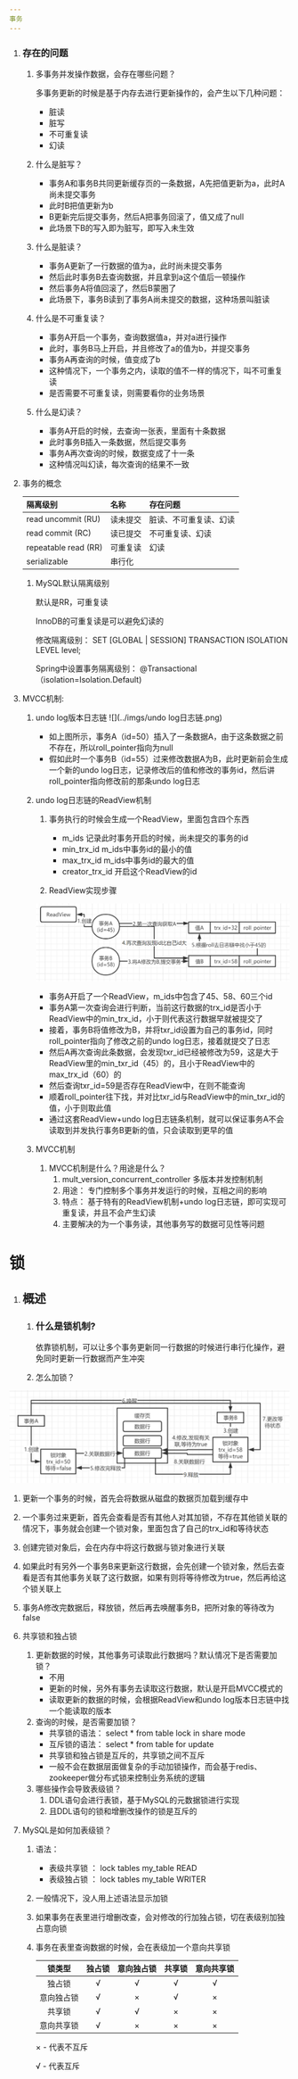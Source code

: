 ```yaml
---
事务
---
```


1. ### 存在的问题

   1. 多事务并发操作数据，会存在哪些问题？

      多事务更新的时候是基于内存去进行更新操作的，会产生以下几种问题：

      - 脏读
      - 脏写
      - 不可重复读
      - 幻读

   2. 什么是脏写？

      - 事务A和事务B共同更新缓存页的一条数据，A先把值更新为a，此时A尚未提交事务
      - 此时B把值更新为b
      - B更新完后提交事务，然后A把事务回滚了，值又成了null
      - 此场景下B的写入即为脏写，即写入未生效

   3. 什么是脏读？

      - 事务A更新了一行数据的值为a，此时尚未提交事务
      - 然后此时事务B去查询数据，并且拿到a这个值后一顿操作
      - 然后事务A将值回滚了，然后B蒙圈了
      - 此场景下，事务B读到了事务A尚未提交的数据，这种场景叫脏读

   4. 什么是不可重复读？

      - 事务A开启一个事务，查询数据值a，并对a进行操作
      - 此时，事务B马上开启，并且修改了a的值为b，并提交事务
      - 事务A再查询的时候，值变成了b
      - 这种情况下，一个事务之内，读取的值不一样的情况下，叫不可重复读
      - 是否需要不可重复读，则需要看你的业务场景

   5. 什么是幻读？

      - 事务A开启的时候，去查询一张表，里面有十条数据
      - 此时事务B插入一条数据，然后提交事务
      - 事务A再次查询的时候，数据变成了十一条
      - 这种情况叫幻读，每次查询的结果不一致

2. 事务的概念

   | 隔离级别             | 名称     | 存在问题               |
   | -------------------- | -------- | ---------------------- |
   | read uncommit (RU)   | 读未提交 | 脏读、不可重复读、幻读 |
   | read commit (RC)     | 读已提交 | 不可重复读、幻读       |
   | repeatable read (RR) | 可重复读 | 幻读                   |
   | serializable         | 串行化   |                        |

   1. MySQL默认隔离级别
      
      默认是RR，可重复读
      
      InnoDB的可重复读是可以避免幻读的
      
      修改隔离级别： SET [GLOBAL | SESSION] TRANSACTION ISOLATION LEVEL level;
      
      Spring中设置事务隔离级别： @Transactional（isolation=Isolation.Default)

3. MVCC机制:

   1. undo log版本日志链
        ![](../imgs/undo log日志链.png)

      - 如上图所示，事务A（id=50）插入了一条数据A，由于这条数据之前不存在，所以roll_pointer指向为null
      - 假如此时一个事务B（id=55）过来修改数据A为B，此时更新前会生成一个新的undo log日志，记录修改后的值和修改的事务id，然后讲roll_pointer指向修改前的那条undo log日志

   2. undo log日志链的ReadView机制

      1. 事务执行的时候会生成一个ReadView，里面包含四个东西

         - m_ids 记录此时事务开启的时候，尚未提交的事务的id
         - min_trx_id   m_ids中事务id的最小的值
         - max_trx_id m_ids中事务id的最大的值
         - creator_trx_id 开启这个ReadView的id

      2. ReadView实现步骤

        ![](../imgs/ReadView日志链应用.png)

         - 事务A开启了一个ReadView，m_ids中包含了45、58、60三个id
         - 事务A第一次查询会进行判断，当前这行数据的trx_id是否小于ReadView中的min_trx_id，小于则代表这行数据早就被提交了
         - 接着，事务B将值修改为B，并将txr_id设置为自己的事务id，同时roll_pointer指向了修改之前的undo log日志，接着就提交了日志
         - 然后A再次查询此条数据，会发现txr_id已经被修改为59，这是大于ReadView里的min_txr_id（45）的，且小于ReadView中的max_trx_id（60）的
         - 然后查询txr_id=59是否存在ReadView中，在则不能查询
         - 顺着roll_pointer往下找，并对比txr_id与ReadView中的min_txr_id的值，小于则取此值
         - 通过这套ReadView+undo log日志链条机制，就可以保证事务A不会读取到并发执行事务B更新的值，只会读取到更早的值

   3. MVCC机制

      1. MVCC机制是什么？用途是什么？
         1. mult_version_concurrent_controller 多版本并发控制机制
         2. 用途： 专门控制多个事务并发运行的时候，互相之间的影响
         3. 特点： 基于特有的ReadView机制+undo log日志链，即可实现可重复读，并且不会产生幻读
         4. 主要解决的为一个事务读，其他事务写的数据可见性等问题

# 锁

1. ## 概述

   1. ### 什么是锁机制?

      依靠锁机制，可以让多个事务更新同一行数据的时候进行串行化操作，避免同时更新一行数据而产生冲突

   2. 怎么加锁？

![](../imgs/加锁步骤.png)

   1. 更新一个事务的时候，首先会将数据从磁盘的数据页加载到缓存中
   2. 一个事务过来更新，首先会查看是否有其他人对其加锁，不存在其他锁关联的情况下，事务就会创建一个锁对象，里面包含了自己的trx_id和等待状态
   3. 创建完锁对象后，会在内存中将这行数据与锁对象进行关联
   4. 如果此时有另外一个事务B来更新这行数据，会先创建一个锁对象，然后去查看是否有其他事务关联了这行数据，如果有则将等待修改为true，然后再给这个锁关联上
   5. 事务A修改完数据后，释放锁，然后再去唤醒事务B，把所对象的等待改为false

2. 共享锁和独占锁

   1. 更新数据的时候，其他事务可读取此行数据吗？默认情况下是否需要加锁？
      - 不用
      - 更新的时候，另外有事务去读取这行数据，默认是开启MVCC模式的
      - 读取更新的数据的时候，会根据ReadView和undo log版本日志链中找一个能读取的版本
   2. 查询的时候，是否需要加锁？
      - 共享锁的语法： select * from table lock in share mode
      - 互斥锁的语法： select * from table for update
      - 共享锁和独占锁是互斥的，共享锁之间不互斥
      - 一般不会在数据层面做复杂的手动加锁操作，而会基于redis、zookeeper做分布式锁来控制业务系统的逻辑
   3. 哪些操作会导致表级锁？
      1. DDL语句会进行表锁，基于MySQL的元数据锁进行实现
      2. 且DDL语句的锁和增删改操作的锁是互斥的

3. MySQL是如何加表级锁？

   1. 语法：

      - 表级共享锁 ： lock tables my_table READ
      - 表级独占锁 ： lock tables my_table WRITER

   2. 一般情况下，没人用上述语法显示加锁

   3. 如果事务在表里进行增删改查，会对修改的行加独占锁，切在表级别加独占意向锁

   4. 事务在表里查询数据的时候，会在表级加一个意向共享锁

      |   锁类型   | 独占锁 | 意向独占锁 | 共享锁 | 意向共享锁 |
      | :--------: | :----: | :--------: | :----: | :--------: |
      |   独占锁   |   √    |     √      |   √    |     √      |
      | 意向独占锁 |   √    |     ×      |   √    |     ×      |
      |   共享锁   |   √    |     √      |   ×    |     ×      |
      | 意向共享锁 |   √    |     ×      |   ×    |     ×      |

      × - 代表不互斥

      √ - 代表互斥